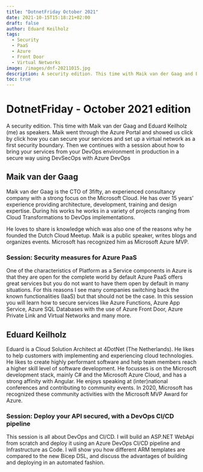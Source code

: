 ```yaml
---
title: "DotnetFriday October 2021"
date: 2021-10-15T15:18:21+02:00
draft: false
author: Eduard Keilholz
tags:
  - Security
  - PaaS
  - Azure
  - Front Door
  - Virtual Networks
image: /images/dnf-20211015.jpg
description: A security edition. This time with Maik van der Gaag and Eduard Keilholz (me) as speakers. Maik went through the Azure Portal and showed us click by click how you can secure your services and set up a virtual network as a first security boundary. Then we continues with a session about how to bring your services from your DevOps environment in production in a secure way using DevSecOps with Azure DevOps
toc: true
---
```


# DotnetFriday - October 2021 edition

A security edition. This time with Maik van der Gaag and Eduard Keilholz (me) as speakers. Maik went through the Azure Portal and showed us click by click how you can secure your services and set up a virtual network as a first security boundary. Then we continues with a session about how to bring your services from your DevOps environment in production in a secure way using DevSecOps with Azure DevOps

## Maik van der Gaag
Maik van der Gaag is the CTO of 3fifty, an experienced consultancy company with a strong focus on the Microsoft Cloud. He has over 15 years’ experience providing architecture, development, training and design expertise. During his works he works in a variety of projects ranging from Cloud Transformations to DevOps implementations.

He loves to share is knowledge which was also one of the reasons why he founded the Dutch Cloud Meetup. Maik is a public speaker, writes blogs and organizes events. Microsoft has recognized him as Microsoft Azure MVP.

### Session: Security measures for Azure PaaS
One of the characteristics of Platform as a Service components in Azure is that they are open for the complete world by default Azure PaaS offers great services but you do not want to have them open by default in many situations. For this reasons I see many companies switching back the known functionalities (IaaS) but that should not be the case. In this session you will learn how to secure services like Azure Functions, Azure App Service, Azure SQL Databases with the use of Azure Front Door, Azure Private Link and Virtual Networks and many more.

## Eduard Keilholz

Eduard is a Cloud Solution Architect at 4DotNet (The Netherlands). He likes to help customers with implementing and experiencing cloud technologies. He likes to create highly performant software and help team members reach a higher skill level of software development. He focusses is on the Microsoft development stack, mainly C# and the Microsoft Azure Cloud, and has a strong affinity with Angular. He enjoys speaking at (inter)national conferences and contributing to community events. In 2020, Microsoft has recognized these community activities with the Microsoft MVP Award for Azure.

### Session: Deploy your API secured, with a DevOps CI/CD pipeline

This session is all about DevOps and CI/CD. I will build an ASP.NET WebApi from scratch and deploy it using an Azure DevOps CI/CD pipeline and Infrastructure as Code. I will show you how different ARM templates are compared to the new Bicep DSL, and discuss the advantages of building and deploying in an automated fashion.